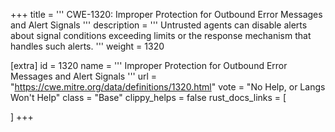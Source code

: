 +++
title = '''
CWE-1320: Improper Protection for Outbound Error Messages and Alert Signals
'''
description	= '''
Untrusted agents can disable alerts about signal conditions exceeding limits or the response mechanism that handles such alerts.
'''
weight = 1320

[extra]
id = 1320
name = '''
Improper Protection for Outbound Error Messages and Alert Signals
'''
url = "https://cwe.mitre.org/data/definitions/1320.html"
vote = "No Help, or Langs Won't Help"
class = "Base"
clippy_helps = false
rust_docs_links = [
	
]
+++
